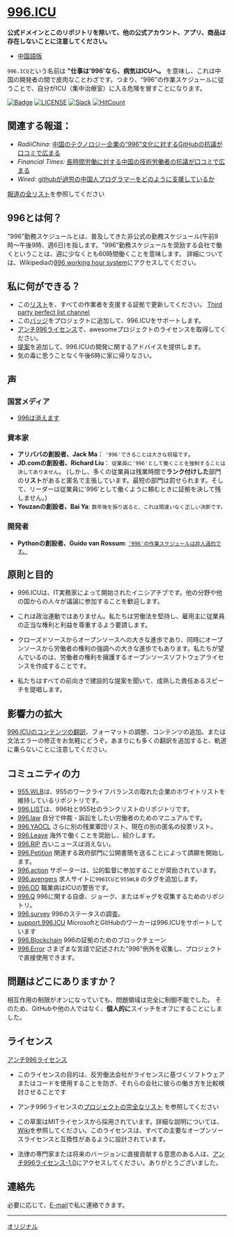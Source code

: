 [996.ICU](https://996.icu/#/en_US)
=======
**公式ドメインとこのリポジトリを除いて、他の公式アカウント、アプリ、商品は存在しないことに注意してください。**

* [中国語版](./README_CN.md)

`996.ICU`という名前は **"仕事は'996'なら、病気はICUへ。** を意味し、これは中国の開発者の間で皮肉なことわざです。つまり、“996”の作業スケジュールに従うことで、自分がICU（集中治療室）に入る危険を冒すことになります。

[![Badge](https://img.shields.io/badge/link-996.icu-%23FF4D5B.svg?style=flat-square)](https://996.icu/#/en_US)
[![LICENSE](https://img.shields.io/badge/license-Anti%20996-blue.svg?style=flat-square)](https://github.com/996icu/996.ICU/blob/master/LICENSE)
[![Slack](https://img.shields.io/badge/slack-996icu-green.svg?style=flat-square)](https://join.slack.com/t/996icu/shared_invite/enQtNjI0MjEzMTUxNDI0LTkyMGViNmJiZjYwOWVlNzQ3NmQ4NTQyMDRiZTNmOWFkMzYxZWNmZGI0NDA4MWIwOGVhOThhMzc3NGQyMDBhZDc)
[![HitCount](http://hits.dwyl.io/996icu/996.ICU.svg)](http://hits.dwyl.io/996icu/996.ICU)


関連する報道：
---
* *RadiiChina:* [中国のテクノロジー企業の“996”文化に対するGitHubの抗議が口コミで広まる](https://radiichina.com/github-protest-chinese-tech-996/)
* *Financial Times:*  [長時間労働に対する中国の技術労働者の抗議が口コミで広まる](https://www.ft.com/content/72754638-55d1-11e9-91f9-b6515a54c5b1)
* *Wired:* [githubが過労の中国人プログラマーをどのように支援しているか](https://www.wired.com/story/how-github-helping-overworked-chinese-programmers/)

[報道の全リスト](externals/news_EN.md)を参照してください



996とは何？
---

"996"勤務スケジュールとは、普及してきた非公式の勤務スケジュール(午前9時〜午後9時、週6日)を指します。"996"勤務スケジュールを奨励する会社で働くということは、週に少なくとも60時間働くことを意味します。
詳細については、Wikipediaの[996 working hour system](https://en.wikipedia.org/wiki/996_working_hour_system)にアクセスしてください。


私に何ができる？
---

- この[リスト](blacklist/README.md)を、すべての作業者を支援する証拠で更新してください。  [Third party perfect list channel](https://www.996action.com/index.php/889799)
- この[バッジ](externals/instruction.md)をプロジェクトに追加して、996.ICUをサポートします。
- [アンチ996ライセンス](LICENSE)で、awesomeプロジェクトのライセンスを取得してください。
- [提案](proposal/README.md)を追加して、996.ICUの開発に関するアドバイスを提供します。
- 気の毒に思うことなく午後6時に家に帰りなさい。


声
---

### 国営メディア
- [996は消えます](http://www.xinhuanet.com/politics/2019-04/15/c_1124370790.htm)


### 資本家
- **アリババの創設者、Jack Ma**： `'996'できることは大きな祝福です`。
- **JD.comの創設者、Richard Liu**： `従業員に'996'として働くことを強制することは決してありません`。
(しかし、多くの従業員は残業時間で**ランク付けした**部門の**リスト**があると匿名で主張しています。最短の部門は罰せられます。そして、リーダーは従業員に'996'として働くように頼むときに証拠を決して残しません。)
- **Youzanの創設者、Bai Ya**: `数年後を振り返ると、これは間違いなく正しい決断です。`

### 開発者
- **Pythonの創設者、Guido van Rossum**: [`'996'の作業スケジュールは非人道的です。`](https://twitter.com/gvanrossum/status/1111628076801236993)


原則と目的
---

* 996.ICUは、IT実務家によって開始されたイニシアチブです。他の分野や他の国からの人々が議論に参加することを歓迎します。

* これは政治運動ではありません。私たちは労働法を堅持し、雇用主に従業員の正当な権利と利益を尊重するよう要請します。

* クローズドソースからオープンソースへの大きな進歩であり、同時にオープンソースから労働者の権利の強調への大きな進歩でもあります。私たちが望んでいるのは、労働者の権利を擁護するオープンソースソフトウェアライセンスを作成することです。

* 私たちはすべての前向きで建設的な提案を聞いて、成熟した責任あるスピーチを提唱します。


影響力の拡大
---

[996.ICUのコンテンツの翻訳](i18n/README.md)、フォーマットの調整、コンテンツの追加、または文法エラーの修正をお気軽にどうぞ。あまりにも多くの翻訳を追加すると、軌道に乗らないことに注意してください。

コミュニティの力
---

 - [955.WLB](https://github.com/formulahendry/955.WLB)は、955のワークライフバランスの取れた企業のホワイトリストを維持しているリポジトリです。
 - [996.LIST](https://github.com/fengT-T/996_list)は、996社と955社のランクリストのリポジトリです。
 - [996.law](https://github.com/CPdogson/996.law) 自分で仲裁・訴訟をしたい労働者のためのマニュアルです。
 - [996.YAOCL](https://github.com/boycott996/yaocl) さらに別の残業軍団リスト、現在の別の匿名の投票リスト。
 - [996.Leave](https://github.com/623637646/996.Leave) 海外で働くことを奨励し、紹介します。
 - [996.RIP](https://996.rip) 古いニュースは消えない。
 - [996.Petition](https://github.com/xokctah/996.petition) 関連する政府部門に公開書簡を送ることによって請願を開始します。
 - [996.action](https://github.com/CPdogson/996action) サポーターは、公的監督に参加することが奨励されています。
 - [996.avengers](https://github.com/996-icu-avengers/Natasha) 求人サイトに`996ICU`と`955WLB` のタグを追加します。
 - [996.OD](https://github.com/zheolong/996.OD.git) 職業病はICUの警告です。
 - [996.Q](https://github.com/alexddhuang/996.Q) 996に関する自虐、ジョーク、またはギャグを収集するためのリポジトリ。
 - [996.survey](https://github.com/0594mazhiyuan/996.survey) 996のステータスの調査。
 - [support.996.ICU](https://github.com/msworkers/support.996.ICU) MicrosoftとGitHubのワーカーは996.ICUをサポートしています
 - [996.Blockchain](https://github.com/996BC/996.Blockchain) 996の証拠のためのブロックチェーン
 - [996.Error](https://github.com/MagicLu550/996Error) さまざまな言語で記述された"996"例外を収集し、プロジェクトで直接使用できます。

問題はどこにありますか？
---

相互作用の制限がオンになっていても、問題領域は完全に制御不能でした。
そのため、GitHubや他の人ではなく、**個人的に**スイッチをオフにすることにしました。


ライセンス
---

[アンチ996ライセンス](LICENSE)

 - このライセンスの目的は、反労働法会社がライセンスに基づくソフトウェアまたはコードを使用することを防ぎ、それらの会社に彼らの働き方を比較検討させることです
 - アンチ996ライセンスの[プロジェクトの完全なリスト](awesomelist/README.md) を参照してください

 - この草案はMITライセンスから採用されています。詳細な説明については、[Wiki](https://github.com/kattgu7/996-License-Draft/wiki)を参照してください。このライセンスは、すべての主要なオープンソースライセンスと互換性があるように設計されています。
 - 法律の専門家または将来のバージョンに直接貢献する意思のある人は、[アンチ996ライセンス-1.0](https://github.com/kattgu7/996-License-Draft)にアクセスしてください。ありがとうございました。

連絡先
---

必要に応じて、[E-mail](mailto:996icu.repo@gmail.com)で私に連絡できます。

---
[オリジナル](https://github.com/996icu/996.ICU/blob/master/README.md)
